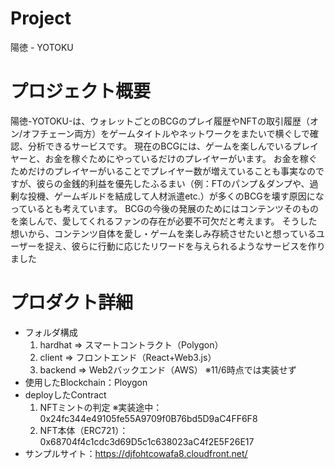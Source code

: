 # Project
陽徳 - YOTOKU

# プロジェクト概要
陽徳-YOTOKU-は、ウォレットごとのBCGのプレイ履歴やNFTの取引履歴（オン/オフチェーン両方）をゲームタイトルやネットワークをまたいで横ぐしで確認、分析できるサービスです。 
現在のBCGには、ゲームを楽しんでいるプレイヤーと、お金を稼ぐためにやっているだけのプレイヤーがいます。
お金を稼ぐためだけのプレイヤーがいることでプレイヤー数が増えていることも事実なのですが、彼らの金銭的利益を優先したふるまい（例：FTのパンプ＆ダンプや、過剰な投機、ゲームギルドを結成して人材派遣etc.）が多くのBCGを壊す原因になっているとも考えています。
BCGの今後の発展のためにはコンテンツそのものを楽しんで、愛してくれるファンの存在が必要不可欠だと考えます。
そうした想いから、コンテンツ自体を愛し・ゲームを楽しみ存続させたいと想っているユーザーを捉え、彼らに行動に応じたリワードを与えられるようなサービスを作りました

# プロダクト詳細
* フォルダ構成
    1. hardhat => スマートコントラクト（Polygon）
    2. client => フロントエンド（React+Web3.js）
    3. backend => Web2バックエンド（AWS） ※11/6時点では実装せず
* 使用したBlockchain：Ploygon
* deployしたContract
    1. NFTミントの判定 ※実装途中：0x24fc344e49105fe55A9709f0B76bd5D9aC4FF6F8
    2. NFT本体（ERC721）：0x68704f4c1cdc3d69D5c1c638023aC4f2E5F26E17
* サンプルサイト：https://djfohtcowafa8.cloudfront.net/
